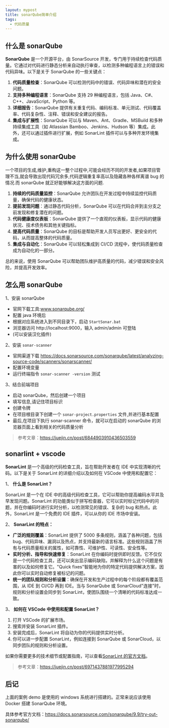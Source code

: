 ```yaml
---
layout: mypost
title: sonarQube简单介绍
tags:
  - 代码质量
---
```


## 什么是 sonarQube

**SonarQube** 是一个开源平台，由 SonarSource 开发，专门用于持续检查代码质量。它通过对代码进行静态分析来自动执行审查，以检测多种编程语言上的错误和代码异味。以下是关于 SonarQube 的一些关键点：

1. **代码质量检查**：SonarQube 可以检测代码中的错误、代码异味和潜在的安全问题。
2. **支持多种编程语言**：SonarQube 支持 29 种编程语言，包括 Java、C#、C++、JavaScript、Python 等。
3. **详细报告**：SonarQube 提供有关重复代码、编码标准、单元测试、代码覆盖率、代码复杂性、注释、错误和安全建议的报告。
4. **集成与扩展性**：SonarQube 可以与 Maven、Ant、Gradle、MSBuild 和多种持续集成工具（如 Atlassian Bamboo、Jenkins、Hudson 等）集成。此外，还可以通过插件进行扩展，例如 SonarLint 插件可以与多种开发环境集成。

## 为什么使用 sonarQube

一个项目的生成,维护,重构这一整个过程中,可能会经历不同的开发者,如果项目管理不当,就会导致出现代码冗余多,代码逻辑重复率高以及隐藏各种各样离谱 bug 的情况.而 sonarQube 就正好能够解决这方面的问题.

1. **持续的代码质量监控**：SonarQube 允许团队在开发过程中持续监控代码质量，确保代码的健康状态。
2. **提前发现问题**：通过静态代码分析，SonarQube 可以在代码合并到主分支之前发现和修复潜在的问题。
3. **代码健康度仪表板**：SonarQube 提供了一个直观的仪表板，显示代码的健康状况、技术债务和其他关键指标。
4. **提高代码质量**：SonarQube 的目标是帮助开发人员写出更好、更安全的代码，从而提高整体的代码质量。
5. **集成与自动化**：SonarQube 可以轻松集成到 CI/CD 流程中，使代码质量检查成为自动化的一部分。

总的来说，使用 SonarQube 可以帮助团队维护高质量的代码，减少错误和安全风险，并提高开发效率。

## 怎么用 sonarQube

1、安装 sonarQube

- 官网下载工具:www.sonarqube.org/
- 配置 java 环境后
- 根据对应系统进入到不同目录下，启动 `StartSonar.bat`
- 浏览器访问 http://localhost:9000，输入 admin/admin 可登陆
- (可以安装汉化插件)

2、安装 `sonar-scanner`

- 官网渠道下载 https://docs.sonarsource.com/sonarqube/latest/analyzing-source-code/scanners/sonarscanner/
- 配置环境变量
- 运行终端指令 `sonar-scanner -version` 测试

3、结合前端项目

- 启动 sonarQube，然后创建一个项目
- 填写信息,请记住项目标识
- 创建令牌
- 在项目根目录下创建一个 `sonar-project.properties` 文件,并进行基本配置
- 最后,在项目下执行 sonar-scanner 命令，就可以在启动的 sonarQube 的浏览器页面上看到相关的代码质量分析

> 参考文章：https://juejin.cn/post/6844903910436503559

## sonarlint + vscode

**SonarLint** 是一个高级的代码检查工具，旨在帮助开发者在 IDE 中实现清晰的代码。以下是关于 SonarLint 的详细介绍以及如何在 VSCode 中使用和配置它：

1、 **什么是 SonarLint？**

SonarLint 是一个在 IDE 中的高级代码检查工具，它可以帮助你提高编码水平并及早发现问题。SonarLint 的功能类似于拼写检查器，它可以实时标记代码中的问题，并在你编码时进行实时分析，以检测常见的错误、复杂的 bug 和热点。此外，SonarLint 是一个免费的 IDE 插件，可以从你的 IDE 市场中安装。

2、 **SonarLint 的特点：**

- **广泛的规则覆盖**：SonarLint 提供了 5000 多条规则，涵盖了各种问题，包括 bug、代码异味、漏洞以及热点，并支持最新的语言标准。这些规则涵盖了所有与代码质量相关的属性，如可靠性、可维护性、可读性、安全性等。
- **实时分析、指导和快速修复**：SonarLint 在你编码时提供即时反馈。它不仅仅是一个代码检查工具，还可以突出显示编码缺陷，并解释为什么这个问题是有害的以及如何修复它。"Quick fixes"智能地为你的特定代码提供解决方案，因此你可以实时自动修复被标记的问题。
- **统一的团队规则和分析设置**：确保在开发和生产过程中的每个阶段都有覆盖范围，从 IDE 到 CI/CD 再到 IDE。当与 SonarQube 或 SonarCloud"连接"时，规则和分析设置会同步到 SonarLint，使团队围绕一个清晰的代码标准达成一致。

3、 **如何在 VSCode 中使用和配置 SonarLint？**

1. 打开 VSCode 的扩展市场。
2. 搜索并安装 SonarLint 插件。
3. 安装完成后，SonarLint 将自动为你的代码提供实时分析。
4. 你可以进一步配置 SonarLint，例如连接到 SonarQube 或 SonarCloud，以同步团队的规则和分析设置。

如果你需要更多的技术细节或配置指南，可以查看[SonarLint 的官方文档](https://www.sonarsource.com/products/sonarlint/)。

> 参考文章：https://juejin.cn/post/6971437881977995294

## 后记

上面的案例 demo 是使用的 windows 系统进行搭建的。正常来说应该使用 Docker 搭建 SonarQube 环境。

具体参考官方文档：https://docs.sonarsource.com/sonarqube/9.9/try-out-sonarqube/
